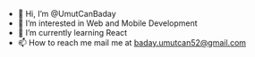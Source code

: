 - 👋 Hi, I’m @UmutCanBaday
- 👀 I’m interested in Web and Mobile Development
- 🌱 I’m currently learning React
- 📫 How to reach me mail me at baday.umutcan52@gmail.com

<!---
LittleBigCode/LittleBigCode is a ✨ special ✨ repository because its `README.md` (this file) appears on your GitHub profile.
You can click the Preview link to take a look at your changes.
--->

